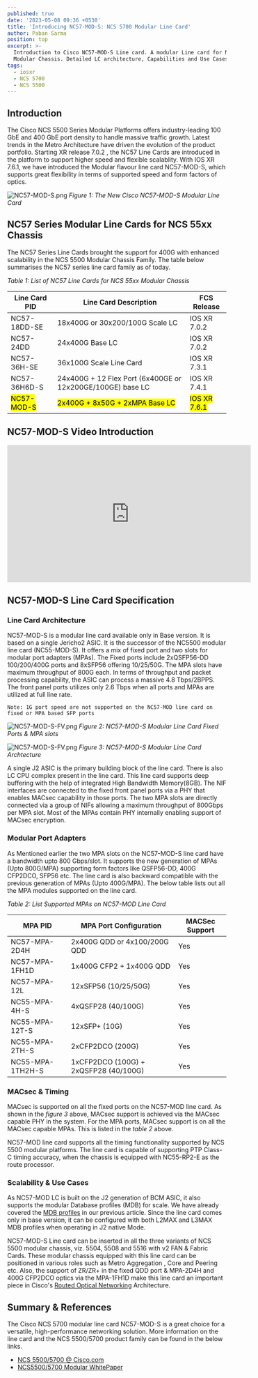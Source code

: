```yaml
---
published: true
date: '2023-05-08 09:36 +0530'
title: 'Introducing NC57-MOD-S: NCS 5700 Modular Line Card'
author: Paban Sarma
position: top
excerpt: >-
  Introduction to Cisco NC57-MOD-S Line card. A modular Line card for NCS 5500
  Modular Chassis. Detailed LC architecture, Capabilities and Use Cases.
tags:
  - iosxr
  - NCS 5700
  - NCS 5500
---
```

## Introduction

The Cisco NCS 5500 Series Modular Platforms offers industry-leading 100 GbE and 400 GbE port density to handle massive traffic growth. Latest trends in the Metro Architecture have driven the evolution of the product portfolio. Starting XR release 7.0.2 , the NC57 Line Cards are introduced in the platform to support higher speed and flexible scalablity. With IOS XR 7.6.1, we have introduced the Modular flavour line card NC57-MOD-S, which supports  great flexibility in terms of supported speed and form factors of optics.

![NC57-MOD-S.png]({{site.baseurl}}/images/NC57-MOD-S.png)
_Figure 1: The New Cisco NC57-MOD-S Modular Line Card_


## NC57 Series  Modular Line Cards for NCS 55xx Chassis
The NC57 Series Line Cards brought the support for 400G with enhanced scalability in the NCS 5500 Modular Chassis Family. The table below summarises the NC57 series line card family as of today.


_Table 1: List of NC57 Line Cards for NCS 55xx Modular Chassis_

| Line Card PID | Line Card Description | FCS Release |
|---------------|-----------------------|-------------|
| NC57-18DD-SE |18x400G or 30x200/100G Scale LC| IOS XR 7.0.2|
|NC57-24DD | 24x400G Base LC | IOS XR 7.0.2 |
| NC57-36H-SE |36x100G Scale Line Card |IOS XR 7.3.1|
| NC57-36H6D-S | 24x400G + 12 Flex Port (6x400GE or 12x200GE/100GE) base LC| IOS XR 7.4.1 |
|<mark>NC57-MOD-S</mark>| <mark>2x400G + 8x50G + 2xMPA Base LC </mark> |<mark>IOS XR 7.6.1</mark>| 

## NC57-MOD-S Video Introduction

<iframe width="560" height="315" src="https://www.youtube.com/embed/1HA7x6pHx4c" title="YouTube video player" frameborder="0" allow="accelerometer; autoplay; clipboard-write; encrypted-media; gyroscope; picture-in-picture; web-share" allowfullscreen></iframe>

## NC57-MOD-S Line Card Specification


### Line Card Architecture

NC57-MOD-S is a modular line card available only in Base version. It is based on a single Jericho2 ASIC. It is the successor of the NC5500 modular line card (NC55-MOD-S). It offers a mix of fixed port and two slots for modular port adapters (MPAs). The Fixed ports include 2xQSFP56-DD 100/200/400G ports and 8xSFP56 offering 10/25/50G. The MPA slots have  maximum throughput of 800G each. In terms of throughput and packet processing capability, the ASIC can process a massive 4.8 Tbps/2BPPS. The front panel ports utilizes only 2.6 Tbps when all ports and MPAs are utilized at full line rate.

`Note: 1G port speed are not supported on the NC57-MOD line card on fixed or MPA based SFP ports`

![NC57-MOD-S-FV.png]({{site.baseurl}}/images/NC57-MOD-S-FV.png)
_Figure 2: NC57-MOD-S Modular Line Card Fixed Ports & MPA slots_



![NC57-MOD-S-FV.png]({{site.baseurl}}/images/NC57-MOD-S-Arch.png)
_Figure 3: NC57-MOD-S Modular Line Card Archtecture_

A single J2 ASIC is the primary building block of the line card. There is also LC CPU complex present in the line card. This line card supports deep buffering with the help of integrated High Bandwidth Memory(8GB). The NIF interfaces are connected to the fixed front panel ports via a PHY that enables MACsec capability in those ports. The two MPA slots are directly connected via a group of NIFs allowing a maximum throughput of 800Gbps per MPA slot. Most of the MPAs contain PHY internally enabling support of MACsec encryption.



### Modular Port Adapters
As Mentioned earlier the two MPA slots on the NC57-MOD-S line card have a bandwidth upto 800 Gbps/slot. It supports the new generation of MPAs (Upto 800G/MPA) supporting form factors like QSFP56-DD, 400G CFP2DCO, SFP56 etc. The line card is also backward  compatible with the previous generation of MPAs (Upto 400G/MPA). The below table lists out all the MPA modules supported on the line card.

_Table 2: List Supported MPAs on NC57-MOD Line Card_

| MPA PID | MPA Port Configuration | MACSec Support|
|---------|------------------------|---------------|
|NC57-MPA-2D4H| 2x400G QDD or 4x100/200G QDD| Yes|
|NC57-MPA-1FH1D| 1x400G CFP2 + 1x400G QDD | Yes|
|NC57-MPA-12L | 12xSFP56 (10/25/50G) | Yes |
|NC55-MPA-4H-S| 4xQSFP28 (40/100G)| Yes|
| NC55-MPA-12T-S | 12xSFP+ (10G)|Yes|
|NC55-MPA-2TH-S | 2xCFP2DCO (200G)| Yes |
|NC55-MPA-1TH2H-S | 1xCFP2DCO (100G) + 2xQSFP28 (40/100G) | Yes|


### MACsec & Timing

MACsec is supported on all the fixed ports on the NC57-MOD line card. As shown in the _figure 3_ above, MACsec support is achieved via the MACsec capable PHY in the system. For the MPA ports, MACsec support is on all the MACsec capable MPAs. This is listed in the _table 2_ above.

NC57-MOD line card supports all the timing functionality supported by NCS 5500 modular platforms. The line card is capable of supporting PTP Class-C timing accuracy, when the chassis is equipped with NC55-RP2-E as the route processor.


### Scalability & Use Cases

As NC57-MOD LC is built on the J2 generation of BCM ASIC, it also supports the modular Database profiles (MDB) for scale. We have already covered the  [MDB profiles]({{site.url}}/ncs5500/tutorials/mdb-ncs5700/) in our previous article. Since the line card comes only in base version, it can be configured with both L2MAX and L3MAX MDB profiles when operating in J2 native Mode.

NC57-MOD-S Line card can be inserted in all the three variants of NCS 5500 modular chassis, viz. 5504, 5508 and 5516 with v2 FAN & Fabric Cards. These modular chassis equipped with this line card can be positioned in various roles such as Metro Aggregation , Core and Peering etc. Also, the support of ZR/ZR+ in the fixed QDD port & MPA-2D4H and 400G CFP2DCO optics via the MPA-1FH1D make this line card an important piece in Cisco's [Routed Optical Networking](https://www.cisco.com/c/en/us/solutions/service-provider/routed-optical-networking/index.html) Architecture.


## Summary & References
The Cisco NCS 5700 modular line card NC57-MOD-S is a great choice for a versatile, high-performance networking solution. More information on the line card and the NCS 5500/5700 product family can be found in the below links. 


- [NCS 5500/5700 @ Cisco.com](https://www.cisco.com/c/en/us/products/routers/network-convergence-system-5500-series/index.html)
- [NCS5500/5700 Modular WhitePaper](https://www.cisco.com/c/en/us/products/collateral/routers/network-convergence-system-5500-series/network-convergence-sys-wp.html)
